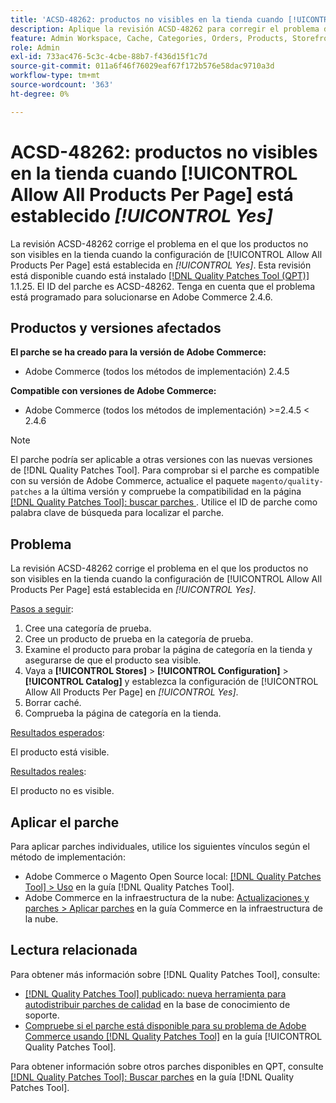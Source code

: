 ```yaml
---
title: 'ACSD-48262: productos no visibles en la tienda cuando [!UICONTROL Allow All Products Per Page] está establecido [!UICONTROL Yes]'
description: Aplique la revisión ACSD-48262 para corregir el problema de Adobe Commerce en el que los productos no son visibles en la tienda cuando la configuración de [!UICONTROL Allow All Products Per Page] está establecida en [!UICONTROL Yes].
feature: Admin Workspace, Cache, Categories, Orders, Products, Storefront
role: Admin
exl-id: 733ac476-5c3c-4cbe-88b7-f436d15f1c7d
source-git-commit: 011a6f46f76029eaf67f172b576e58dac9710a3d
workflow-type: tm+mt
source-wordcount: '363'
ht-degree: 0%

---
```


# ACSD-48262: productos no visibles en la tienda cuando [!UICONTROL Allow All Products Per Page] está establecido *[!UICONTROL Yes]*

La revisión ACSD-48262 corrige el problema en el que los productos no son visibles en la tienda cuando la configuración de [!UICONTROL Allow All Products Per Page] está establecida en *[!UICONTROL Yes]*. Esta revisión está disponible cuando está instalado [[!DNL Quality Patches Tool (QPT)]](https://experienceleague.adobe.com/en/docs/commerce-operations/tools/quality-patches-tool/quality-patches-tool-to-self-serve-quality-patches) 1.1.25. El ID del parche es ACSD-48262. Tenga en cuenta que el problema está programado para solucionarse en Adobe Commerce 2.4.6.

## Productos y versiones afectados

**El parche se ha creado para la versión de Adobe Commerce:**

* Adobe Commerce (todos los métodos de implementación) 2.4.5

**Compatible con versiones de Adobe Commerce:**

* Adobe Commerce (todos los métodos de implementación) >=2.4.5 &lt; 2.4.6

>[!NOTE]
>
>El parche podría ser aplicable a otras versiones con las nuevas versiones de [!DNL Quality Patches Tool]. Para comprobar si el parche es compatible con su versión de Adobe Commerce, actualice el paquete `magento/quality-patches` a la última versión y compruebe la compatibilidad en la página [[!DNL Quality Patches Tool]: buscar parches ](https://experienceleague.adobe.com/tools/commerce-quality-patches/index.html). Utilice el ID de parche como palabra clave de búsqueda para localizar el parche.

## Problema

La revisión ACSD-48262 corrige el problema en el que los productos no son visibles en la tienda cuando la configuración de [!UICONTROL Allow All Products Per Page] está establecida en *[!UICONTROL Yes]*.

<u>Pasos a seguir</u>:

1. Cree una categoría de prueba.
1. Cree un producto de prueba en la categoría de prueba.
1. Examine el producto para probar la página de categoría en la tienda y asegurarse de que el producto sea visible.
1. Vaya a **[!UICONTROL Stores]** > **[!UICONTROL Configuration]** > **[!UICONTROL Catalog]** y establezca la configuración de [!UICONTROL Allow All Products Per Page] en *[!UICONTROL Yes]*.
1. Borrar caché.
1. Comprueba la página de categoría en la tienda.

<u>Resultados esperados</u>:

El producto está visible.

<u>Resultados reales</u>:

El producto no es visible.

## Aplicar el parche

Para aplicar parches individuales, utilice los siguientes vínculos según el método de implementación:

* Adobe Commerce o Magento Open Source local: [[!DNL Quality Patches Tool] > Uso](/help/tools/quality-patches-tool/usage.md) en la guía [!DNL Quality Patches Tool].
* Adobe Commerce en la infraestructura de la nube: [Actualizaciones y parches > Aplicar parches](https://experienceleague.adobe.com/docs/commerce-cloud-service/user-guide/develop/upgrade/apply-patches.html) en la guía Commerce en la infraestructura de la nube.


## Lectura relacionada

Para obtener más información sobre [!DNL Quality Patches Tool], consulte:

* [[!DNL Quality Patches Tool] publicado: nueva herramienta para autodistribuir parches de calidad](https://experienceleague.adobe.com/en/docs/commerce-operations/tools/quality-patches-tool/quality-patches-tool-to-self-serve-quality-patches) en la base de conocimiento de soporte.
* [Compruebe si el parche está disponible para su problema de Adobe Commerce usando [!DNL Quality Patches Tool]](/help/tools/quality-patches-tool/patches-available-in-qpt/check-patch-for-magento-issue-with-magento-quality-patches.md) en la guía [!UICONTROL Quality Patches Tool].


Para obtener información sobre otros parches disponibles en QPT, consulte [[!DNL Quality Patches Tool]: Buscar parches](https://experienceleague.adobe.com/tools/commerce-quality-patches/index.html) en la guía [!DNL Quality Patches Tool].
